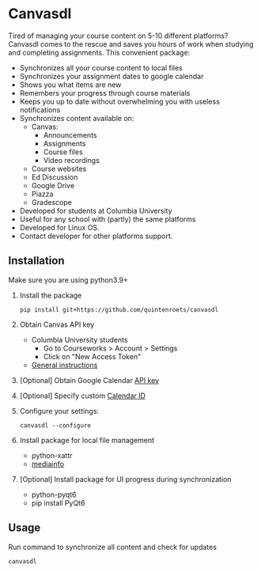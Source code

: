 # Canvasdl

Tired of managing your course content on 5-10 different platforms? 
Canvasdl comes to the rescue and saves you hours of work when studying and completing assignments.
This convenient package:
- Synchronizes all your course content to local files
- Synchronizes your assignment dates to google calendar
- Shows you what items are new
- Remembers your progress through course materials
- Keeps you up to date without overwhelming you with useless notifications
- Synchronizes content available on:
   - Canvas:
     - Announcements
     - Assignments
     - Course files
     - Video recordings
   - Course websites
   - Ed Discussion
   - Google Drive
   - Piazza
   - Gradescope
- Developed for students at Columbia University 
- Useful for any school with (partly) the same platforms
- Developed for Linux OS. 
- Contact developer for other platforms support.

## Installation

Make sure you are using python3.9+

1) Install the package
    ```shell
    pip install git+https://github.com/quintenroets/canvasdl
    ```
2) Obtain Canvas API key
    - Columbia University students
      - Go to Courseworks > Account > Settings
      - Click on "New Access Token"
    - [General instructions](https://community.canvaslms.com/t4/Admin-Guide/How-do-I-add-a-developer-API-key-for-an-account/ta-p/259)

3) [Optional] Obtain Google Calendar [API key](https://developers.google.com/calendar/api/quickstart/python#authorize_credentials_for_a_desktop_application)
4) [Optional] Specify custom [Calendar ID](https://xfanatical.com/blog/how-to-find-your-google-calendar-id/)
5) Configure your settings:
   ```shell
   canvasdl --configure
   ```
6) Install package for local file management
   - python-xattr
   - [mediainfo](https://manpages.ubuntu.com/manpages/bionic/man1/mediainfo.1.html)
7) [Optional] Install package for UI progress during synchronization
   - python-pyqt6
   - pip install PyQt6

## Usage
Run command to synchronize all content and check for updates
```shell
canvasdl
```

